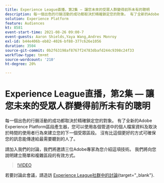 ```yaml
---
title: Experience League直播，第2集 — 讓您未來的受眾人群變得前所未有的聰明
description: 每一個出色的行銷活動的成功都取決於精確鎖定您的對象。 有了全新的Adobe Experience Platform區段產生器，您可以使用各個管道中的個人檔案資料及取決於時間的使用者行為來建立您的下一個受眾區段。 要確保您的訊息傳達給最需要聽到的人士，沒有比這更好的方式了。 請加入我們的討論，我們將邀請三位Adobe專家為您介紹這項技術。 我們將向您說明建立簡單和複雜區段的有效方式。
solution: Experience Platform
feature: Audiences
kt: 8581
event-start-time: 2021-08-26 09:00-7
event-guests: Aaron Shields,Yaya Wang,Andres Monroy
exl-id: b44e406b-eb82-4026-bf88-377c626e1056
duration: 3504
source-git-commit: 0b2f63198af8767f24783dbafd244c9398c24f33
workflow-type: tm+mt
source-wordcount: '210'
ht-degree: 20%

---
```


# Experience League直播，第2集 — 讓您未來的受眾人群變得前所未有的聰明

每一個出色的行銷活動的成功都取決於精確鎖定您的對象。 有了全新的Adobe Experience Platform區段產生器，您可以使用各個管道中的個人檔案資料及取決於時間的使用者行為來建立您的下一個受眾區段。 沒有比這個更好的方式可確保您的訊息能傳達給最需要聽到的人了。

請加入我們的討論，我們將邀請三位Adobe專家為您介紹這項技術。 我們將向您說明建立簡單和複雜區段的有效方式。

>[!VIDEO](https://video.tv.adobe.com/v/336422/?quality=12&learn=on)

若要討論此會議，請造訪 [Experience League社群中的討論](https://experienceleaguecommunities.adobe.com/t5/adobe-experience-platform/questions-and-discussion-for-experience-league-live-ep-2-make/m-p/420645#M68){target="_blank"}.

